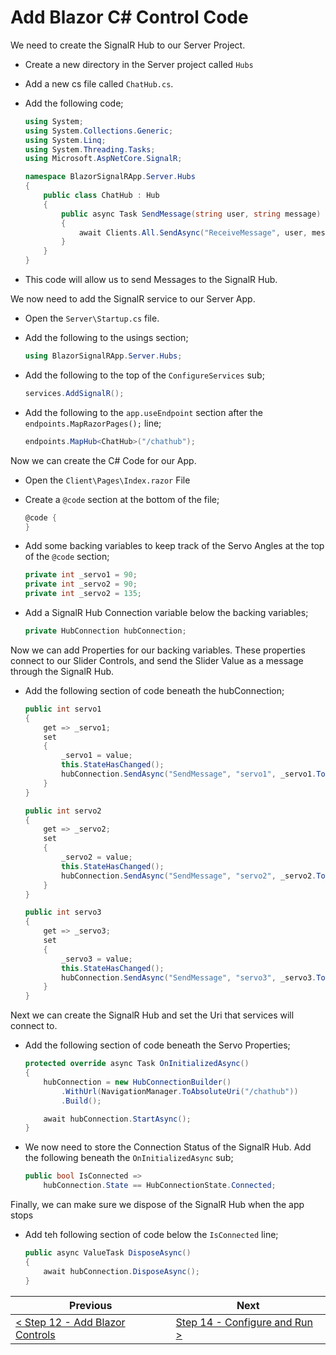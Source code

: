 # Add Blazor C# Control Code #

We need to create the SignalR Hub to our Server Project.

- Create a new directory in the Server project called `Hubs`
- Add a new cs file called `ChatHub.cs`.
- Add the following code;

    ```cs
    using System;
    using System.Collections.Generic;
    using System.Linq;
    using System.Threading.Tasks;
    using Microsoft.AspNetCore.SignalR;

    namespace BlazorSignalRApp.Server.Hubs
    {
        public class ChatHub : Hub
        {
            public async Task SendMessage(string user, string message)
            {
                await Clients.All.SendAsync("ReceiveMessage", user, message);
            }
        }
    }
    ```

- This code will allow us to send Messages to the SignalR Hub.

We now need to add the SignalR service to our Server App.

- Open the `Server\Startup.cs` file.
- Add the following to the usings section;

    ```cs
    using BlazorSignalRApp.Server.Hubs;
    ```

- Add the following to the top of the `ConfigureServices` sub;

    ```cs
    services.AddSignalR();
    ```

- Add the following to the `app.useEndpoint` section after the `endpoints.MapRazorPages();` line;

    ```cs
    endpoints.MapHub<ChatHub>("/chathub");
    ```

Now we can create the C# Code for our App.

- Open the `Client\Pages\Index.razor` File
- Create a `@code` section at the bottom of the file;

    ```cs
    @code {
    }
    ```

- Add some backing variables to keep track of the Servo Angles at the top of the `@code` section;

    ```cs
    private int _servo1 = 90;
    private int _servo2 = 90;
    private int _servo2 = 135;
    ```

- Add a SignalR Hub Connection variable below the backing variables;

    ```cs
    private HubConnection hubConnection;
    ```

Now we can add Properties for our backing variables. These properties connect to our Slider Controls, and send the Slider Value as a message through the SignalR Hub. 

- Add the following section of code beneath the hubConnection;

    ```cs
    public int servo1
    {
        get => _servo1;
        set
        {
            _servo1 = value;
            this.StateHasChanged();
            hubConnection.SendAsync("SendMessage", "servo1", _servo1.ToString());
        }
    }

    public int servo2
    {
        get => _servo2;
        set
        {
            _servo2 = value;
            this.StateHasChanged();
            hubConnection.SendAsync("SendMessage", "servo2", _servo2.ToString());
        }
    }

    public int servo3
    {
        get => _servo3;
        set
        {
            _servo3 = value;
            this.StateHasChanged();
            hubConnection.SendAsync("SendMessage", "servo3", _servo3.ToString());
        }
    }
    ```

Next we can create the SignalR Hub and set the Uri that services will connect to.

- Add the following section of code beneath the Servo Properties;

    ```cs
    protected override async Task OnInitializedAsync()
    {
        hubConnection = new HubConnectionBuilder()
            .WithUrl(NavigationManager.ToAbsoluteUri("/chathub"))
            .Build();

        await hubConnection.StartAsync();
    }
    ```

- We now need to store the Connection Status of the SignalR Hub. Add the following beneath the `OnInitializedAsync` sub;

    ```cs
    public bool IsConnected =>
        hubConnection.State == HubConnectionState.Connected;
    ```

Finally, we can make sure we dispose of the SignalR Hub when the app stops

- Add teh following section of code below the `IsConnected` line;

    ```cs
    public async ValueTask DisposeAsync()
    {
        await hubConnection.DisposeAsync();
    }
    ```

| Previous | Next |
| -------- | ---- |
| [< Step 12 - Add Blazor Controls](12-add-blazor-controls.md) | [Step 14 - Configure and Run >](14-configure-and-run.md) |
